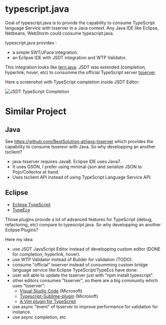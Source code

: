 # typescript.java

Goal of typescript.java is to provide the capability to consume TypeScript language Service with tsserver in a Java context. Any Java IDE like Eclipse, Netbeans, WebStorm could consume typescript.java.

typescript.java provides :

 * a simple SWT/JFace integration.
 * an Eclipse IDE with JSDT integration and WTP Validator.
 
This integration looks like [tern.java](https://github.com/angelozerr/tern.java); JSDT was extended (completion, hyperlink, hover, etc) to consumme the official TypeScript server [tsserver](https://github.com/Microsoft/TypeScript/blob/master/bin/tsserver).

Here a screenshot with TypeScript completion inside JSDT Editor:

![JSDT TypeScript Completion](https://github.com/angelozerr/typescript.java/wiki/images/JSDTTypeScriptCompletion.png)  

# Similar Project

## Java 

See https://github.com/BestSolution-at/java-tsserver which provides the capability to consume tsserevr with Java. So why developping an another tsclient?

 * java-tsserver requires Java8. Eclipse IDE uses Java7.
 * It uses GSON, I prefer using minimal-json and serialize JSON to Pojo/Collector at hand.
 * Uses tsclient API instead of using TypeScript Language Service API.

## Eclipse

 * [Eclipse TypeScript](https://github.com/palantir/eclipse-typescript)
 * [TypeEcs](http://typecsdev.com/)
 
Those plugins provide a lot of advanced features for TypeScript (debug, refactoring, etc) compare to typescript.java. So why developping an another Eclipse Plugins?

Here my idea:

 * use JSDT JavaScript Editor instead of developping custom editor (DONE for completion, hyperlink, hover).
 * use WTP Validator instead of Builder for validation (TODO).
 * consume "official" tsserver instead of consumming custom bridge language service like Eclipse TypeScript/TypeEcs have done:
  * user will able to update the tsserver just with "npm install typescript".
  * other editors consumes "tsserver", so there are a big community which uses "tsserver":
    * [Visual Studio Code](https://code.visualstudio.com/) (Microsoft)
    * [Typescript-Sublime-plugin](https://github.com/Microsoft/Typescript-Sublime-plugin) (Microsoft)
    * [A Vim plugin for TypeScript](https://github.com/Quramy/tsuquyomi)
 * use async "event" of tsserver to improve performance for validation for instance.
 * use async completion, etc
